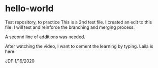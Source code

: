 # hello-world
Test repository, to practice
This is a 2nd test file. I created an edit to this file. I will test and reinforce the branching and merging process.

A second line of additions was needed.

After watching the video, I want to cement the learning by typing. Laila is here.

JDF
1/16/2020
